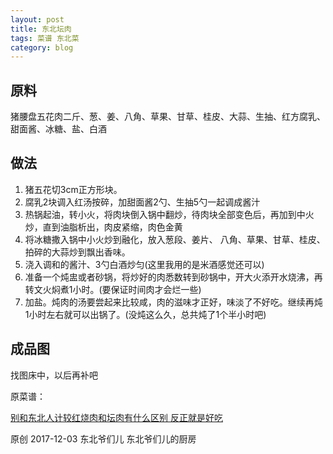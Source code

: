```yaml
---
layout: post
title: 东北坛肉
tags: 菜谱 东北菜
category: blog
---
```


## 原料

猪腰盘五花肉二斤、葱、姜、八角、草果、甘草、桂皮、大蒜、生抽、红方腐乳、甜面酱、冰糖、盐、白酒

## 做法

1. 猪五花切3cm正方形块。
2. 腐乳2块调入红汤按碎，加甜面酱2勺、生抽5勺一起调成酱汁
3. 热锅起油，转小火，将肉块倒入锅中翻炒，待肉块全部变色后，再加到中火炒，直到油脂析出，肉皮紧缩，肉色金黄
4. 将冰糖撒入锅中小火炒到融化，放入葱段、姜片、 八角、草果、甘草、桂皮、拍碎的大蒜炒到飘出香味。
5. 浇入调和的酱汁、3勺白酒炒匀(这里我用的是米酒感觉还可以)
6. 准备一个炖盅或者砂锅，将炒好的肉悉数转到砂锅中，开大火添开水烧沸，再转文火焖煮1小时。(要保证时间肉才会烂一些)
7. 加盐。炖肉的汤要尝起来比较咸，肉的滋味才正好，味淡了不好吃。继续再炖1小时左右就可以出锅了。(没炖这么久，总共炖了1个半小时吧)

## 成品图

找图床中，以后再补吧

原菜谱：

[别和东北人计较红烧肉和坛肉有什么区别 反正就是好吃](http://mp.weixin.qq.com/s/5ghwkbqS6VG9CafGe5zfQw)

原创 2017-12-03 东北爷们儿 东北爷们儿的厨房

